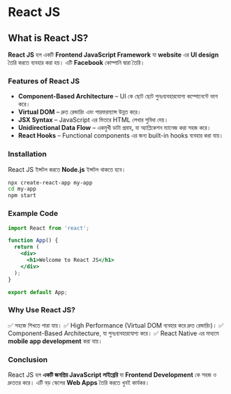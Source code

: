 # React JS

## What is React JS?

**React JS** হল একটি **Frontend JavaScript Framework** যা **website** এর **UI design** তৈরি করতে ব্যবহার করা হয়। এটি **Facebook** কোম্পানি দ্বারা তৈরি।

### Features of React JS
- **Component-Based Architecture** – UI কে ছোট ছোট পুনঃব্যবহারযোগ্য কম্পোনেন্টে ভাগ করে।
- **Virtual DOM** – দ্রুত রেন্ডারিং এবং পারফরম্যান্স উন্নত করে।
- **JSX Syntax** – JavaScript এর ভিতরে HTML লেখার সুবিধা দেয়।
- **Unidirectional Data Flow** – একমুখী ডাটা প্রবাহ, যা অ্যাপ্লিকেশন ম্যানেজ করা সহজ করে।
- **React Hooks** – Functional components এর জন্য built-in hooks ব্যবহার করা যায়।

### Installation
React JS ইন্সটল করতে **Node.js** ইন্সটল থাকতে হবে।

```sh
npx create-react-app my-app
cd my-app
npm start
```

### Example Code
```jsx
import React from 'react';

function App() {
  return (
    <div>
      <h1>Welcome to React JS</h1>
    </div>
  );
}

export default App;
```

### Why Use React JS?
✅ সহজে শিখতে পারা যায়।
✅ High Performance (Virtual DOM ব্যবহার করে দ্রুত রেন্ডারিং)।
✅ Component-Based Architecture, যা পুনঃব্যবহারযোগ্য করে।
✅ React Native এর মাধ্যমে **mobile app development** করা যায়।

### Conclusion
React JS হল **একটি জনপ্রিয় JavaScript লাইব্রেরি** যা **Frontend Development** কে সহজ ও দ্রুততর করে। এটি বড় স্কেলের **Web Apps** তৈরি করতে খুবই কার্যকর।
